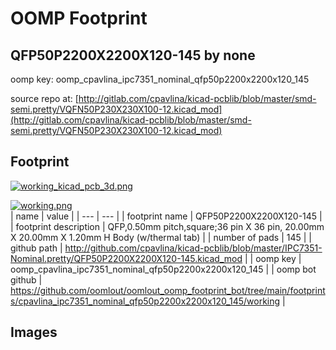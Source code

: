 # OOMP Footprint  
## QFP50P2200X2200X120-145  by none  
  
oomp key: oomp_cpavlina_ipc7351_nominal_qfp50p2200x2200x120_145  
  
source repo at: [http://gitlab.com/cpavlina/kicad-pcblib/blob/master/smd-semi.pretty/VQFN50P230X230X100-12.kicad_mod](http://gitlab.com/cpavlina/kicad-pcblib/blob/master/smd-semi.pretty/VQFN50P230X230X100-12.kicad_mod)  
## Footprint  
  
[![working_kicad_pcb_3d.png](working_kicad_pcb_3d_600.png)](working_kicad_pcb_3d.png)  
  
[![working.png](working_600.png)](working.png)  
| name | value | 
| --- | --- | 
| footprint name | QFP50P2200X2200X120-145 | 
| footprint description | QFP,0.50mm pitch,square;36 pin X 36 pin, 20.00mm X 20.00mm X 1.20mm H Body (w/thermal tab) | 
| number of pads | 145 | 
| github path | http://github.com/cpavlina/kicad-pcblib/blob/master/IPC7351-Nominal.pretty/QFP50P2200X2200X120-145.kicad_mod | 
| oomp key | oomp_cpavlina_ipc7351_nominal_qfp50p2200x2200x120_145 | 
| oomp bot github | https://github.com/oomlout/oomlout_oomp_footprint_bot/tree/main/footprints/cpavlina_ipc7351_nominal_qfp50p2200x2200x120_145/working | 
## Images  
